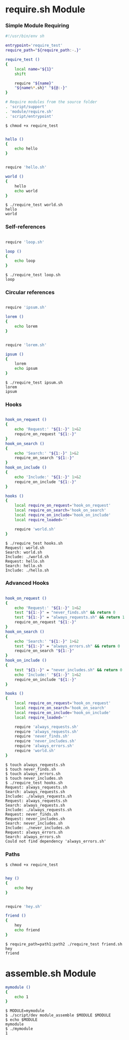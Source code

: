 require.sh Module
=================

### Simple Module Requiring

```sh file require_test
#!/usr/bin/env sh

entrypoint='require_test'
require_path="${require_path:-.}"

require_test ()
{
	local name="${1}"
	shift

	require "${name}"
	"${name%*.sh}" "${@:-}"
}

# Require modules from the source folder
. 'script/support'
. 'module/require.sh'
. 'script/entrypoint'

```

```console test
$ chmod +x require_test
```

```sh file hello.sh

hello () 
{ 
	echo hello 
}
```

```sh file world.sh

require 'hello.sh'

world () 
{ 
	hello
	echo world 
}

```

```console test
$ ./require_test world.sh
hello
world
```

### Self-references

```sh file loop.sh

require 'loop.sh'

loop () 
{ 
	echo loop 
}
```

```console test
$ ./require_test loop.sh
loop
```

### Circular references

```sh file lorem.sh

require 'ipsum.sh'

lorem () 
{ 
	echo lorem 
}
```

```sh file ipsum.sh

require 'lorem.sh'

ipsum () 
{ 
	lorem
	echo ipsum 
}

```


```console test
$ ./require_test ipsum.sh
lorem
ipsum
```

### Hooks

```sh file hooks.sh

hook_on_request ()
{
	echo 'Request:' "${1:-}" 1>&2
	require_on_request "${1:-}"
}
hook_on_search ()
{
	echo 'Search:' "${1:-}" 1>&2
	require_on_search "${1:-}"
}
hook_on_include ()
{
	echo 'Include:' "${1:-}" 1>&2
	require_on_include "${1:-}"
}

hooks () 
{
	local require_on_request='hook_on_request'
	local require_on_search='hook_on_search'
	local require_on_include='hook_on_include'
	local require_loaded=''

	require 'world.sh'
}

```

```console test
$ ./require_test hooks.sh
Request: world.sh
Search: world.sh
Include: ./world.sh
Request: hello.sh
Search: hello.sh
Include: ./hello.sh
```

### Advanced Hooks

```sh file hooks.sh

hook_on_request ()
{
	echo 'Request:' "${1:-}" 1>&2
	test "${1:-}" = "never_finds.sh" && return 0
	test "${1:-}" = "always_requests.sh" && return 1
	require_on_request "${1:-}"
}
hook_on_search ()
{
	echo 'Search:' "${1:-}" 1>&2
	test "${1:-}" = "always_errors.sh" && return 0
	require_on_search "${1:-}"
}
hook_on_include ()
{
	test "${1:-}" = "never_includes.sh" && return 0
	echo 'Include:' "${1:-}" 1>&2
	require_on_include "${1:-}"
}

hooks () 
{
	local require_on_request='hook_on_request'
	local require_on_search='hook_on_search'
	local require_on_include='hook_on_include'
	local require_loaded=''

	require 'always_requests.sh'
	require 'always_requests.sh'
	require 'never_finds.sh'
	require 'never_includes.sh'
	require 'always_errors.sh'
	require 'world.sh'
}

```

```console test
$ touch always_requests.sh
$ touch never_finds.sh
$ touch always_errors.sh
$ touch never_includes.sh
$ ./require_test hooks.sh
Request: always_requests.sh
Search: always_requests.sh
Include: ./always_requests.sh
Request: always_requests.sh
Search: always_requests.sh
Include: ./always_requests.sh
Request: never_finds.sh
Request: never_includes.sh
Search: never_includes.sh
Include: ./never_includes.sh
Request: always_errors.sh
Search: always_errors.sh
Could not find dependency 'always_errors.sh'
```

### Paths

```console test
$ chmod +x require_test
```


```sh file path1/hey.sh

hey () 
{ 
	echo hey 
}
```

```sh file path2/friend.sh

require 'hey.sh'

friend () 
{ 
	hey
	echo friend
}
```

```console test
$ require_path=path1:path2 ./require_test friend.sh
hey
friend
```

assemble.sh Module
==================

```sh file mymodule.sh
mymodule ()
{
	echo 1
}
```


```console test
$ MODULE=mymodule
$ ./script/dev module_assemble $MODULE $MODULE
$ echo $MODULE
mymodule
$ ./mymodule
1
```
